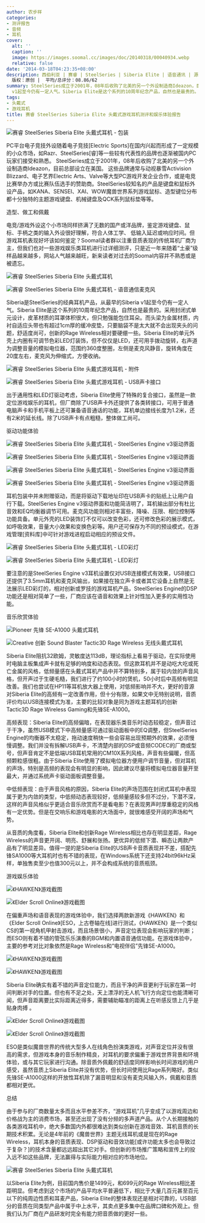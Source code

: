 ```yaml
---
author: 农步祥
categories:
- 测评报告
- 音频
- 耳机
cover:
  alt: ''
  caption: ''
  image: https://images.soomal.cc/images/doc/20140318/00040934.webp
  relative: false
date: '2014-03-18T04:23:35+08:00'
description: 西伯利亚 | 赛睿 | SteelSeries | Siberia Elite | 语音通讯 | 源自：www.soomal.com |
  版权：原创 |  平均/总评分：08.86/62
summary: SteelSeries成立于2001年，08年后收购了北美的另一个外设制造商Ideazon，目前总部设立在美国，Siberia是SteelSeries的经典耳机产品，从最早的Siberia
  v1起至今仍有一定人气。Siberia Elite是这个系列的10周年纪念产品，自然也是最贵的。1499元的售价在音质和游戏表现如何？
tags:
- 头戴式
- 游戏耳机
title: 赛睿 SteelSeries Siberia Elite 头戴式游戏耳机测评和娱乐体验报告
---
```


![赛睿 SteelSeries Siberia Elite 头戴式耳机 - 包装](https://images.soomal.cc/images/doc/20140220/00040471.webp)



PC平台电子竞技外设随着电子竞技[Electric Sports]在国内兴起而形成了一定规模的小众市场，如Razr、SteelSeries[睿]等一些较有代表性的品牌也逐渐被国内PC玩家们接受和熟悉。
SteelSeries成立于2001年，08年后收购了北美的另一个外设制造商Ideazon，目前总部设立在美国。 这些品牌通常与动视暴雪Activision Blizzard、电子艺界Electric Arts、Valve等大型PC游戏开发企业合作，或是电竞比赛举办方或比赛队伍选手的赞助商。SteelSeries较知名的产品是键盘和鼠标外设产品，如KANA、SENSEI、XAI、WOW魔兽世界系列游戏鼠标、造型键位分布都十分独特的主题游戏键盘、机械键盘及QCK系列鼠标垫等等。



造型、做工和佩戴



电竞/游戏外设这个小市场同样挤满了无数的国产或洋品牌，鉴定游戏键盘、鼠标、手柄之类的输入外设很好理解，符合人体工学、
  低输入延迟或响应时间。但游戏耳机表现好坏该如何鉴定？Soomal读者群以注重音质表现的传统耳机厂商为主，但我们也对一些游戏娱乐类耳机进行过详细测评，只是近一年来随着“土豪”级样品越来越多，网站人气越来越旺，新来读者对过去的Soomal内容并不熟悉或是被遗忘。







![赛睿 SteelSeries Siberia Elite 头戴式耳机](https://images.soomal.cc/images/doc/20140220/00040474_01.webp)



![赛睿 SteelSeries Siberia Elite 头戴式耳机 - 语音通信麦克风](https://images.soomal.cc/images/doc/20140220/00040482_01.webp)



Siberia是SteelSeries的经典耳机产品，从最早的Siberia v1起至今仍有一定人气。Siberia Elite是这个系列的10周年纪念产品，自然也是最贵的。采用封闭式单元设计，皮革材质的耳罩体积很大，但只勉强能包住耳朵。而头梁为金属材质，内衬自适应头带也有超过1cm厚的缓冲皮垫，只要脑袋不是太大就不会出现夹头的问题，舒适度尚可，创新的Rage Wireless相对要硬绷一些。Siberia Elite的单元外壳上内圈有可调节色彩LED灯装饰，但不仅仅是LED，还可用手拨动旋转，右声道为调整音量的模拟电位器，范围约360度整圈，左侧是麦克风静音，旋转角度在20度左右，麦克风为伸缩式，方便收纳。



![赛睿 SteelSeries Siberia Elite 头戴式游戏耳机 - 附件](https://images.soomal.cc/images/doc/20140222/00040499_01.webp)



![赛睿 SteelSeries Siberia Elite 头戴式游戏耳机 - USB声卡接口](https://images.soomal.cc/images/doc/20140222/00040500_01.webp)



出于通用性和LED灯驱动考虑，Siberia Elite使用了特殊的复合接口，虽然是一款定位游戏娱乐的耳机，但厂商除了USB声卡外还提供了各类转接口，可用于普通电脑声卡和手机平板上还可兼备语音通话的功能，耳机单边接线长度为1.2米，还有2米的延长线。除了USB声卡有点粗糙，整体做工尚可。



驱动功能体验



![赛睿 SteelSeries Siberia Elite 头戴式耳机 - SteelSeries Engine v3驱动界面](https://images.soomal.cc/images/doc/20140318/00040924_01.webp)



![赛睿 SteelSeries Siberia Elite 头戴式耳机 - SteelSeries Engine v3驱动界面](https://images.soomal.cc/images/doc/20140318/00040925_01.webp)



![赛睿 SteelSeries Siberia Elite 头戴式耳机 - SteelSeries Engine v3驱动界面](https://images.soomal.cc/images/doc/20140318/00040926_01.webp)



![赛睿 SteelSeries Siberia Elite 头戴式耳机 - SteelSeries Engine v3驱动界面](https://images.soomal.cc/images/doc/20140318/00040927_01.webp)



耳机包装中并未附赠驱动，而是将驱动下载地址印在USB声卡的贴纸上让用户自行下载。SteelSeries Engine v3驱动界面和功能简洁明了，耳机输出部分有杜比音效和EQ均衡器调节可用。麦克风功能则相对丰富些，降噪、压限、相位控制等功能具备。单元外壳的LED装饰灯不仅可以改变色彩，还可修改色彩的展示模式，如呼吸效果，音量大小效果和变换色彩等。用户还可保存为不同的预设模式，在游戏管理[资料库]中可针对游戏进程启动相应的预设文件。



![赛睿 SteelSeries Siberia Elite 头戴式耳机 - LED彩灯](https://images.soomal.cc/images/doc/20140318/00040922_01.webp)



![赛睿 SteelSeries Siberia Elite 头戴式耳机 - LED彩灯](https://images.soomal.cc/images/doc/20140318/00040923_01.webp)



要注意的是SteelSeries Engine v3耳机设置仅对USB连接模式有效果，USB接口还提供了3.5mm耳机和麦克风输出，如果接在独立声卡或者其它设备上自然是无法展示LED彩灯的，相对创新或罗技的游戏耳机产品，SteelSeries Engine的DSP功能还是相对简单了一些，厂商应该在语音和效果上针对性加入更多的实用性功能。



音乐欣赏体验



![Pioneer 先锋 SE-A1000 头戴式耳机](https://images.soomal.cc/images/doc/20130605/00031781_01.webp)



![Creative 创新 Sound Blaster Tactic3D Rage Wireless 无线头戴式耳机](https://images.soomal.cc/images/doc/20130608/00031909_01.webp)



Siberia Elite阻抗32欧姆，灵敏度达113dB，理论指标上看易于驱动，在实际使用时电脑主板集成声卡就有足够的响度和动态表现。但这款耳机并不是动吃大吃或死亡金属的风格，低频量感在头戴式耳机产品中并不算特别多，属于较内敛的声音风格，但开声过于生硬毛糙，我们进行了约100小时的煲机，50小时后中高频有明显改善。我们也尝试在HP11等耳机放大器上使用，对低频影响并不大，更好的音源对Siberia Elite的高频有一定改善作用，但十分有限，如果文中无特别说明，音质评价均以USB连接模式为准，主要的比较对象是同为游戏主题耳机的创新Tactic3D Rage Wireless Gaming和先锋SE-A1000。



高频表现：Siberia Elite的高频偏暗，在表现器乐类音乐时动态较稳定，但声音过于干净，虽然USB模式下中高频量感可通过驱动面板中的EQ调整，但SteelSeries Engine的均衡器不太稳定，拖动速度稍快一些会容易出现预期外的效果，必须慢慢调整。我们并没有拆解USB声卡，不清楚内部的DSP或音频CODEC的厂商或型号，但声音肯定不是低端USB耳机常用的CM10X系列风格，声音有些偏暖，但高频颗粒感很粗。由于Siberia Elite使用了模拟电位器方便用户调节音量，但对耳机的声场，特别是高频的表现会有明显的影响，因此建议尽量将模拟电位器音量开至最大，并通过系统声卡驱动面板调整音量。



中低频表现：由于声音风格的原因，Siberia Elite的声场范围在封闭式耳机中表现属于更为内敛的类型，中低频动态表现较好，低频量感较多但不过分，下潜不深，这样的声音风格似乎更适合音乐欣赏而不是看电影？在表现男声时厚重稳定的风格有一定优势。但是在交响乐和游戏电影的大场面中，就很难感受开阔的声场和气势。



从音质的角度看，Siberia Elite和创新Rage Wireless相比也存在明显差距，Rage Wireless的声音更开阔、明亮、舒展和张扬。更优异的低频下潜、瞬态让两款产品有了明显差异。值得一提的是Siberia Elite的USB声卡音质表现并不差，搭配先锋SA1000等大耳机时也有不错的表现，在Windows系统下还支持24bit96kHz采样，单独售卖至少也值300元以上，并不会构成系统的音质瓶颈。



游戏娱乐体验



![《HAWKEN》游戏截图](https://images.soomal.cc/images/doc/20140318/00040928_01.webp)



![《Elder Scroll Online》游戏截图](https://images.soomal.cc/images/doc/20140318/00040931_01.webp)



在偏重声场和语音表现的游戏体验中，我们选择两款新游戏《HAWKEN》和《Elder Scroll Online》[ESO，上古卷轴在线]进行测试，《HAWKEN》是一个类似CS的第一视角机甲射击游戏，而且场景很小，声音定位表现会影响玩家的判断；而ESO则有着不错的管弦乐乐演奏的BGM和内置语音通信功能。在游戏体验中， 主要的参考对比对象依然是Rage Wireless和“电视伴侣”先锋SE-A1000。



![《HAWKEN》游戏截图](https://images.soomal.cc/images/doc/20140318/00040929_01.webp)



![《HAWKEN》游戏截图](https://images.soomal.cc/images/doc/20140318/00040930_01.webp)



Siberia Elite确实有着不错的声音定位能力，而且干净的声音更利于玩家在第一时间判断对手的位置。但也有不足之处，天上漂浮的无人机飞行方向定位也能清晰可闻，但声音距离要比实际距离近得多，需要辅助瞄准的距离上在听感反馈上几乎是贴身肉搏 。



![《Elder Scroll Online》游戏截图](https://images.soomal.cc/images/doc/20140318/00040932_01.webp)



![《Elder Scroll Online》游戏截图](https://images.soomal.cc/images/doc/20140318/00040933_01.webp)



ESO是类似魔兽世界的传统大型多人在线角色扮演类游戏，对声音定位并没有很高的需求，但游戏本身的音乐制作精良，对耳机的要求偏重于游戏世界背景和环境体验，或与其它玩家进行沟通。除音质外佩戴的舒适度同样影响长时间游戏的用户感受，虽然音质上Siberia Elite并没有优势，但长时间使用比Rage系列略好。类似先锋SE-A1000这样的开放性耳机除了漏音明显和没有麦克风输入外，佩戴和音质都相对更优。



总结



由于参与的厂商数量太多而且水平参差不齐，“游戏耳机”几乎变成了以游戏周边和价格战为主的消费市场，甚至还出现了没有分频的多声道产品。从个人长期接触的各类游戏耳机中，绝大多数国内外都很难达到类似创新在游戏音效、耳机音质的长期技术积累。无论是4年前的《魔兽世界》主题无线耳机或是现在的Rage Wireless，耳机本身的音质表现、DSP驱动和音效功能[或许功能太多也会导致过于复杂？]的技术含量都远远超出其它对手。但创新的市场推广策略和宣传上的投入远不如这些品牌，无法赢得与实际能力相对应的市场地位。



![赛睿 SteelSeries Siberia Elite 头戴式耳机](https://images.soomal.cc/images/doc/20140220/00040475.webp)



以Siberia Elite为例，目前国内售价是1499元，和699元的Rage Wireless相比差距明显。但考虑到这个市场的产品平均水平普遍低下，相比于大量几百元甚至百元以下的纯周边性质和耳麦产品，Siberia Elite的整体表现还是相对可靠的，USB部分的音质在同类型产品中属于中上水平，其卖点更多集中在品牌口碑和外观上。但我们认为厂商在产品研发时完全有能力把音质做的更好一些。